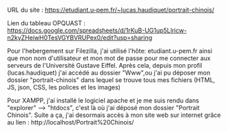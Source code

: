 URL du site : https://etudiant.u-pem.fr/~lucas.haudiquet/portrait-chinois/

Lien du tableau OPQUAST : https://docs.google.com/spreadsheets/d/1rKuB-UG1up5Llricw-n2kyZHeiwH0TesVGYBVRUPex0/edit?usp=sharing


Pour l'hebergement sur Filezilla, j'ai utilisé l'hôte: etudiant.u-pem.fr ainsi que mon nom d'utilisateur et mon mot de passe pour me connecter aux serveurs de l'Université Gustave Eiffel.
Après cela, depuis mon profil (lucas.haudiquet) j'ai accédé au dossier "Www",ou j'ai pu déposer mon dossier "portrait-chinois" dans lequel se trouve tous mes fichiers (HTML, JS, json, CSS, les polices et les images)

Pour XAMPP, j'ai installé le logiciel apache et je me suis rendu dans "explorer" --> "htdocs", c'est là où j'ai déposé mon dossier "Portrait Chinois". Suite a ça, j'ai desormais accès à mon site web sur internet grâce au lien : http://localhost/Portrait%20Chinois/